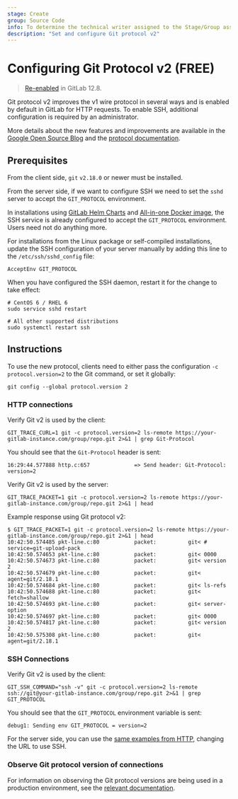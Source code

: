 ```yaml
---
stage: Create
group: Source Code
info: To determine the technical writer assigned to the Stage/Group associated with this page, see https://about.gitlab.com/handbook/product/ux/technical-writing/#assignments
description: "Set and configure Git protocol v2"
---
```


# Configuring Git Protocol v2 **(FREE)**

> [Re-enabled](https://gitlab.com/gitlab-org/gitlab/-/issues/27828) in GitLab 12.8.

Git protocol v2 improves the v1 wire protocol in several ways and is
enabled by default in GitLab for HTTP requests. To enable SSH, additional
configuration is required by an administrator.

More details about the new features and improvements are available in
the [Google Open Source Blog](https://opensource.googleblog.com/2018/05/introducing-git-protocol-version-2.html)
and the [protocol documentation](https://github.com/git/git/blob/master/Documentation/gitprotocol-v2.txt).

## Prerequisites

From the client side, `git` `v2.18.0` or newer must be installed.

From the server side, if we want to configure SSH we need to set the `sshd`
server to accept the `GIT_PROTOCOL` environment.

In installations using [GitLab Helm Charts](https://docs.gitlab.com/charts/)
and [All-in-one Docker image](../install/docker.md), the SSH
service is already configured to accept the `GIT_PROTOCOL` environment. Users
need not do anything more.

For installations from the Linux package or self-compiled installations, update
the SSH configuration of your server manually by adding this line to the `/etc/ssh/sshd_config` file:

```plaintext
AcceptEnv GIT_PROTOCOL
```

When you have configured the SSH daemon, restart it for the change to take effect:

```shell
# CentOS 6 / RHEL 6
sudo service sshd restart

# All other supported distributions
sudo systemctl restart ssh
```

## Instructions

To use the new protocol, clients need to either pass the configuration
`-c protocol.version=2` to the Git command, or set it globally:

```shell
git config --global protocol.version 2
```

### HTTP connections

Verify Git v2 is used by the client:

```shell
GIT_TRACE_CURL=1 git -c protocol.version=2 ls-remote https://your-gitlab-instance.com/group/repo.git 2>&1 | grep Git-Protocol
```

You should see that the `Git-Protocol` header is sent:

```plaintext
16:29:44.577888 http.c:657              => Send header: Git-Protocol: version=2
```

Verify Git v2 is used by the server:

```shell
GIT_TRACE_PACKET=1 git -c protocol.version=2 ls-remote https://your-gitlab-instance.com/group/repo.git 2>&1 | head
```

Example response using Git protocol v2:

```shell
$ GIT_TRACE_PACKET=1 git -c protocol.version=2 ls-remote https://your-gitlab-instance.com/group/repo.git 2>&1 | head
10:42:50.574485 pkt-line.c:80           packet:          git< # service=git-upload-pack
10:42:50.574653 pkt-line.c:80           packet:          git< 0000
10:42:50.574673 pkt-line.c:80           packet:          git< version 2
10:42:50.574679 pkt-line.c:80           packet:          git< agent=git/2.18.1
10:42:50.574684 pkt-line.c:80           packet:          git< ls-refs
10:42:50.574688 pkt-line.c:80           packet:          git< fetch=shallow
10:42:50.574693 pkt-line.c:80           packet:          git< server-option
10:42:50.574697 pkt-line.c:80           packet:          git< 0000
10:42:50.574817 pkt-line.c:80           packet:          git< version 2
10:42:50.575308 pkt-line.c:80           packet:          git< agent=git/2.18.1
```

### SSH Connections

Verify Git v2 is used by the client:

```shell
GIT_SSH_COMMAND="ssh -v" git -c protocol.version=2 ls-remote ssh://git@your-gitlab-instance.com/group/repo.git 2>&1 | grep GIT_PROTOCOL
```

You should see that the `GIT_PROTOCOL` environment variable is sent:

```plaintext
debug1: Sending env GIT_PROTOCOL = version=2
```

For the server side, you can use the [same examples from HTTP](#http-connections), changing the
URL to use SSH.

### Observe Git protocol version of connections

For information on observing the Git protocol versions are being used in a production environment,
see the [relevant documentation](gitaly/monitoring.md#queries).
